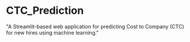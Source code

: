 # CTC_Prediction
"A Streamlit-based web application for predicting Cost to Company (CTC) for new hires using machine learning."
